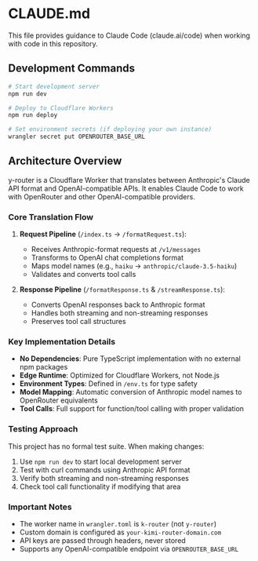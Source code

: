 # CLAUDE.md

This file provides guidance to Claude Code (claude.ai/code) when working with code in this repository.

## Development Commands

```bash
# Start development server
npm run dev

# Deploy to Cloudflare Workers
npm run deploy

# Set environment secrets (if deploying your own instance)
wrangler secret put OPENROUTER_BASE_URL
```

## Architecture Overview

y-router is a Cloudflare Worker that translates between Anthropic's Claude API format and OpenAI-compatible APIs. It enables Claude Code to work with OpenRouter and other OpenAI-compatible providers.

### Core Translation Flow

1. **Request Pipeline** (`/index.ts` → `/formatRequest.ts`):
   - Receives Anthropic-format requests at `/v1/messages`
   - Transforms to OpenAI chat completions format
   - Maps model names (e.g., `haiku` → `anthropic/claude-3.5-haiku`)
   - Validates and converts tool calls

2. **Response Pipeline** (`/formatResponse.ts` & `/streamResponse.ts`):
   - Converts OpenAI responses back to Anthropic format
   - Handles both streaming and non-streaming responses
   - Preserves tool call structures

### Key Implementation Details

- **No Dependencies**: Pure TypeScript implementation with no external npm packages
- **Edge Runtime**: Optimized for Cloudflare Workers, not Node.js
- **Environment Types**: Defined in `/env.ts` for type safety
- **Model Mapping**: Automatic conversion of Anthropic model names to OpenRouter equivalents
- **Tool Calls**: Full support for function/tool calling with proper validation

### Testing Approach

This project has no formal test suite. When making changes:
1. Use `npm run dev` to start local development server
2. Test with curl commands using Anthropic API format
3. Verify both streaming and non-streaming responses
4. Check tool call functionality if modifying that area

### Important Notes

- The worker name in `wrangler.toml` is `k-router` (not `y-router`)
- Custom domain is configured as `your-kimi-router-domain.com`
- API keys are passed through headers, never stored
- Supports any OpenAI-compatible endpoint via `OPENROUTER_BASE_URL`